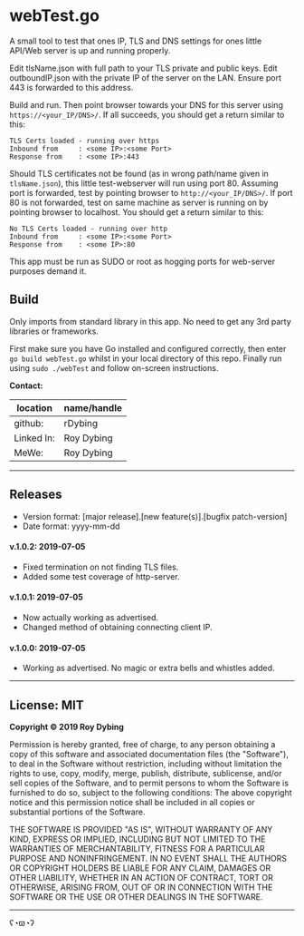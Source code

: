 # webTest.go

A small tool to test that ones IP, TLS and DNS settings for ones little API/Web server is up and running properly. 

Edit tlsName.json with full path to your TLS private and public keys. Edit outboundIP.json with the private IP of the server on the LAN. Ensure port 443 is forwarded to this address.

Build and run. Then point browser towards your DNS for this server using `https://<your_IP/DNS>/`. If all succeeds, you should get a return similar to this:

```
TLS Certs loaded - running over https
Inbound from     : <some IP>:<some Port>
Response from    : <some IP>:443
```

Should TLS certificates not be found (as in wrong path/name given in `tlsName.json`), this little test-webserver will run using port 80. Assuming port is forwarded, test by pointing browser to `http://<your_IP/DNS>/`. If port 80 is not forwarded, test on same machine as server is running on by pointing browser to localhost. You should get a return similar to this:

```
No TLS Certs loaded - running over http
Inbound from     : <some IP>:<some Port>
Response from    : <some IP>:80
```

This app must be run as SUDO or root as hogging ports for web-server purposes demand it.

## Build

Only imports from standard library in this app. No need to get any 3rd party libraries or frameworks.

First make sure you have Go installed and configured correctly, then enter `go build webTest.go` whilst in your local directory of this repo. Finally run using `sudo ./webTest` and follow on-screen instructions.

**Contact:**

location   | name/handle
-----------|---------
github:    | rDybing
Linked In: | Roy Dybing
MeWe:      | Roy Dybing

---

## Releases

- Version format: [major release].[new feature(s)].[bugfix patch-version]
- Date format: yyyy-mm-dd

#### v.1.0.2: 2019-07-05
- Fixed termination on not finding TLS files.
- Added some test coverage of http-server.

#### v.1.0.1: 2019-07-05
- Now actually working as advertised.
- Changed method of obtaining connecting client IP.

#### v.1.0.0: 2019-07-05
- Working as advertised. No magic or extra bells and whistles added.

---

## License: MIT

**Copyright © 2019 Roy Dybing** 

Permission is hereby granted, free of charge, to any person obtaining a copy of this software and associated documentation files (the "Software"), to deal in the Software without restriction, including without limitation the rights to use, copy, modify, merge, publish, distribute, sublicense, and/or sell copies of the Software, and to permit persons to whom the Software is furnished to do so, subject to the following conditions: The above copyright notice and this permission notice shall be included in all copies or substantial portions of the Software.

THE SOFTWARE IS PROVIDED "AS IS", WITHOUT WARRANTY OF ANY KIND, EXPRESS OR IMPLIED, INCLUDING BUT NOT LIMITED TO THE WARRANTIES OF MERCHANTABILITY, FITNESS FOR A PARTICULAR PURPOSE AND NONINFRINGEMENT. IN NO EVENT SHALL THE AUTHORS OR COPYRIGHT HOLDERS BE LIABLE FOR ANY CLAIM, DAMAGES OR OTHER LIABILITY, WHETHER IN AN ACTION OF CONTRACT, TORT OR OTHERWISE, ARISING FROM, OUT OF OR IN CONNECTION WITH THE SOFTWARE OR THE USE OR OTHER DEALINGS IN THE SOFTWARE.

---

ʕ◔ϖ◔ʔ
